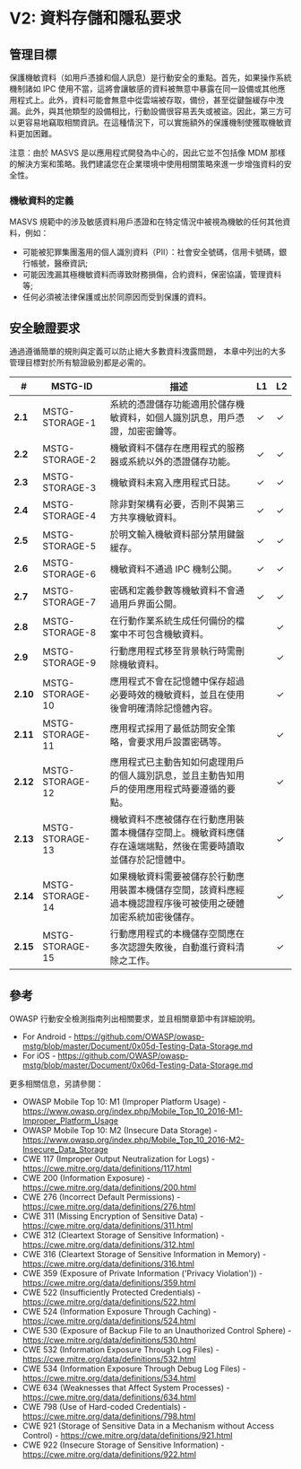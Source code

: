 # V2: 資料存儲和隱私要求

## 管理目標

保護機敏資料（如用戶憑據和個人訊息）是行動安全的重點。首先，如果操作系統機制諸如 IPC 使用不當，這將會讓敏感的資料被無意中暴露在同一設備或其他應用程式上。此外，資料可能會無意中從雲端被存取，備份，甚至從鍵盤緩存中洩漏。此外，與其他類型的設備相比，行動設備很容易丟失或被盜。因此，第三方可以更容易地竊取相關資訊。在這種情況下，可以實施額外的保護機制使獲取機敏資料更加困難。

注意：由於 MASVS 是以應用程式開發為中心的，因此它並不包括像 MDM 那樣的解決方案和策略。我們建議您在企業環境中使用相關策略來進一步增強資料的安全性。

### 機敏資料的定義

MASVS 規範中的涉及敏感資料用戶憑證和在特定情況中被視為機敏的任何其他資料，例如：

- 可能被犯罪集團濫用的個人識別資料（PII）：社會安全號碼，信用卡號碼，銀行帳號，醫療資訊;
- 可能因洩漏其極機敏資料而導致財務損傷，合約資料，保密協議，管理資料等;
- 任何必須被法律保護或出於同原因而受到保護的資料。

<div style="page-break-after: always;">
</div>

## 安全驗證要求

通過遵循簡單的規則與定義可以防止絕大多數資料洩露問題， 本章中列出的大多管理目標對於所有驗證級別都是必需的。

| # | MSTG-ID | 描述 | L1 | L2 |
| -- | -------- | ---------------------- | - | - |
| **2.1** | MSTG-STORAGE-1 | 系統的憑證儲存功能適用於儲存機敏資料，如個人識別訊息，用戶憑證，加密密鑰等。 | ✓ | ✓ |
| **2.2** | MSTG-STORAGE-2 | 機敏資料不儲存在應用程式的服務器或系統以外的憑證儲存功能。 | ✓ | ✓ |
| **2.3** | MSTG-STORAGE-3 | 機敏資料未寫入應用程式日誌。 | ✓ | ✓ |
| **2.4** | MSTG-STORAGE-4 | 除非對架構有必要，否則不與第三方共享機敏資料。  | ✓ | ✓ |
| **2.5** | MSTG-STORAGE-5 | 於明文輸入機敏資料部分禁用鍵盤緩存。 | ✓ | ✓ |
| **2.6** | MSTG-STORAGE-6 | 機敏資料不通過 IPC 機制公開。 | ✓ | ✓ |
| **2.7** | MSTG-STORAGE-7 | 密碼和定義參數等機敏資料不會通過用戶界面公開。 | ✓ | ✓ |
| **2.8** | MSTG-STORAGE-8 | 在行動作業系統生成任何備份的檔案中不可包含機敏資料。 |   | ✓ |
| **2.9** | MSTG-STORAGE-9 | 行動應用程式移至背景執行時需刪除機敏資料。 |  | ✓ |
| **2.10** | MSTG-STORAGE-10 | 應用程式不會在記憶體中保存超過必要時效的機敏資料，並且在使用後會明確清除記憶體內容。 |  | ✓ |
| **2.11** | MSTG-STORAGE-11 | 應用程式採用了最低訪問安全策略，會要求用戶設置密碼等。 |  | ✓ |
| **2.12** | MSTG-STORAGE-12 | 應用程式已主動告知如何處理用戶的個人識別訊息，並且主動告知用戶的使用應用程式時要遵循的要點。 |  | ✓ |
| **2.13** | MSTG-STORAGE-13 | 機敏資料不應被儲存在行動應用裝置本機儲存空間上。機敏資料應儲存在遠端端點，然後在需要時讀取並儲存於記憶體中。 |  | ✓ |
| **2.14** | MSTG-STORAGE-14 | 如果機敏資料需要被儲存於行動應用裝置本機儲存空間，該資料應經過本機認證程序後可被使用之硬體加密系統加密後儲存。 |  | ✓ |
| **2.15** | MSTG-STORAGE-15 | 行動應用程式的本機儲存空間應在多次認證失敗後，自動進行資料清除之工作。 |  | ✓ |

## 參考

OWASP 行動安全檢測指南列出相關要求，並且相關章節中有詳細說明。

- For Android - <https://github.com/OWASP/owasp-mstg/blob/master/Document/0x05d-Testing-Data-Storage.md>
- For iOS - <https://github.com/OWASP/owasp-mstg/blob/master/Document/0x06d-Testing-Data-Storage.md>

更多相關信息，另請參閱：

- OWASP Mobile Top 10: M1 (Improper Platform Usage) - <https://www.owasp.org/index.php/Mobile_Top_10_2016-M1-Improper_Platform_Usage>
- OWASP Mobile Top 10: M2 (Insecure Data Storage) - <https://www.owasp.org/index.php/Mobile_Top_10_2016-M2-Insecure_Data_Storage>
- CWE 117 (Improper Output Neutralization for Logs) - <https://cwe.mitre.org/data/definitions/117.html>
- CWE 200 (Information Exposure) - <https://cwe.mitre.org/data/definitions/200.html>
- CWE 276 (Incorrect Default Permissions) - <https://cwe.mitre.org/data/definitions/276.html>
- CWE 311 (Missing Encryption of Sensitive Data) - <https://cwe.mitre.org/data/definitions/311.html>
- CWE 312 (Cleartext Storage of Sensitive Information) - <https://cwe.mitre.org/data/definitions/312.html>
- CWE 316 (Cleartext Storage of Sensitive Information in Memory) - <https://cwe.mitre.org/data/definitions/316.html>
- CWE 359 (Exposure of Private Information ('Privacy Violation')) - <https://cwe.mitre.org/data/definitions/359.html>
- CWE 522 (Insufficiently Protected Credentials) - <https://cwe.mitre.org/data/definitions/522.html>
- CWE 524 (Information Exposure Through Caching) - <https://cwe.mitre.org/data/definitions/524.html>
- CWE 530 (Exposure of Backup File to an Unauthorized Control Sphere) - <https://cwe.mitre.org/data/definitions/530.html>
- CWE 532 (Information Exposure Through Log Files) - <https://cwe.mitre.org/data/definitions/532.html>
- CWE 534 (Information Exposure Through Debug Log Files) - <https://cwe.mitre.org/data/definitions/534.html>
- CWE 634 (Weaknesses that Affect System Processes) - <https://cwe.mitre.org/data/definitions/634.html>
- CWE 798 (Use of Hard-coded Credentials) - <https://cwe.mitre.org/data/definitions/798.html>
- CWE 921 (Storage of Sensitive Data in a Mechanism without Access Control) - <https://cwe.mitre.org/data/definitions/921.html>
- CWE 922 (Insecure Storage of Sensitive Information) - <https://cwe.mitre.org/data/definitions/922.html>
